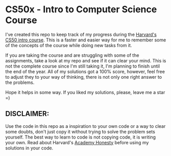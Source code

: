 # CS50x - Intro to Computer Science Course

I've created this repo to keep track of my progress during the [Harvard's CS50 intro course](https://online-learning.harvard.edu/course/cs50-introduction-computer-science?delta=0). This is a faster and easier way for me to remember some of the concepts of the course while doing new tasks from it. 

If you are taking the course and are struggling with some of the assignments, take a look at my repo and see if it can clear your mind. This is not the complete course since I'm still taking it, I'm planning to finish until the end of the year. All of my solutions got a 100% score, however, feel free to adjust they to your way of thinking, there is not only one right answer to the problems.

Hope it helps in some way. If you liked my solutions, please, leave me a star =)

## DISCLAIMER:
Use the code in this repo as a inspiration to your own code or a way to clear some doubts, don't just copy it without trying to solve the problem sets yourself. The best way to learn to code is not copying code, it is writing your own. Read about Harvard's [Academy Honesty](https://docs.cs50.net/2016/fall/syllabus/cs50.html#academic-honesty) before using my solutions in your code.

